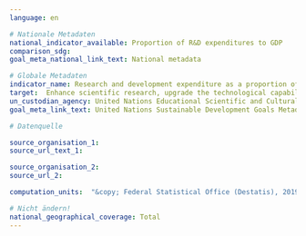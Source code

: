 ```yaml
---
language: en

# Nationale Metadaten
national_indicator_available: Proportion of R&D expenditures to GDP
comparison_sdg:
goal_meta_national_link_text: National metadata

# Globale Metadaten
indicator_name: Research and development expenditure as a proportion of GDP
target:  Enhance scientific research, upgrade the technological capabilities of industrial sectors in all countries, in particular developing countries, including, by 2030, encouraging innovation and substantially increasing the number of research and development workers per 1 million people and public and private research and development spending
un_custodian_agency: United Nations Educational Scientific and Cultural Organization (UNESCO)
goal_meta_link_text: United Nations Sustainable Development Goals Metadata

# Datenquelle

source_organisation_1:
source_url_text_1:

source_organisation_2:
source_url_2:

computation_units:  "&copy; Federal Statistical Office (Destatis), 2019"

# Nicht ändern!
national_geographical_coverage: Total
---
```

